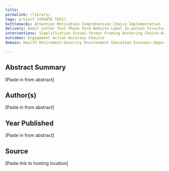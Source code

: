```yaml
---
title: 
permalink: /library/
tags: project (UPDATE THIS)
bottlenecks: Attention Motivation Comprehension Choice Implementation
delivery: Email Letter Text Phone Form Website Label In-person Structural
interventions: Simplification Visual-format Framing Anchoring Choice-design Action-steps Reminders Timing Commitment Social-Norms Messenger Personalization Cost/Benefit Education Incentives
outcomes: Engagement Action Accuracy Chouice 
domain: Health Retirement-Security Environment Education Economic-Opportunity Government-Operations International-Development Justice

---
```

## Abstract Summary

[Paste in from abstract]

## Author(s)

[Paste in from abstract]

## Year Published

[Paste in from abstract]

## Source

[Paste link to hosting location]
